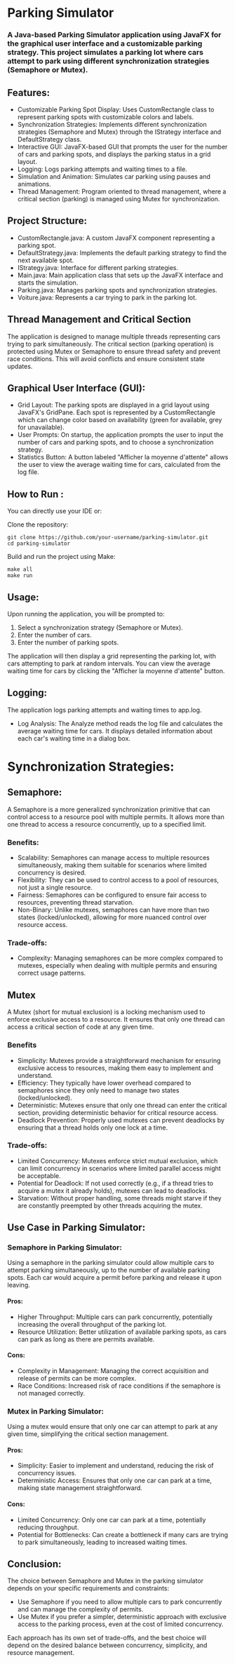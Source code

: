 # Parking Simulator

### A Java-based Parking Simulator application using JavaFX for the graphical user interface and a customizable parking strategy. This project simulates a parking lot where cars attempt to park using different synchronization strategies (Semaphore or Mutex).

## Features:

* Customizable Parking Spot Display: Uses CustomRectangle class to represent parking spots with customizable colors and labels.
* Synchronization Strategies: Implements different synchronization strategies (Semaphore and Mutex) through the IStrategy interface and DefaultStrategy class.
* Interactive GUI: JavaFX-based GUI that prompts the user for the number of cars and parking spots, and displays the parking status in a grid layout.
* Logging: Logs parking attempts and waiting times to a file.
* Simulation and Animation: Simulates car parking using pauses and animations.
* Thread Management: Program oriented to thread management, where a critical section (parking) is managed using Mutex for synchronization.

## Project Structure:

* CustomRectangle.java: A custom JavaFX component representing a parking spot.
* DefaultStrategy.java: Implements the default parking strategy to find the next available spot.
* IStrategy.java: Interface for different parking strategies.
* Main.java: Main application class that sets up the JavaFX interface and starts the simulation.
* Parking.java: Manages parking spots and synchronization strategies.
* Voiture.java: Represents a car trying to park in the parking lot.


## Thread Management and Critical Section
The application is designed to manage multiple threads representing cars trying to park simultaneously. The critical section (parking operation) is protected using Mutex or Semaphore to ensure thread safety and prevent race conditions. This will avoid conflicts and ensure consistent state updates.

## Graphical User Interface (GUI):
* Grid Layout: The parking spots are displayed in a grid layout using JavaFX's GridPane. Each spot is represented by a CustomRectangle which can change color based on availability (green for available, grey for unavailable).
* User Prompts: On startup, the application prompts the user to input the number of cars and parking spots, and to choose a synchronization strategy.
* Statistics Button: A button labeled "Afficher la moyenne d'attente" allows the user to view the average waiting time for cars, calculated from the log file.

## How to Run :
You can directly use your IDE or:

Clone the repository:
```
git clone https://github.com/your-username/parking-simulator.git
cd parking-simulator
```
Build and run the project using Make: 
```
make all
make run
```

## Usage:
Upon running the application, you will be prompted to:

  1. Select a synchronization strategy (Semaphore or Mutex).
  2. Enter the number of cars.
  3. Enter the number of parking spots.

The application will then display a grid representing the parking lot, with cars attempting to park at random intervals.
You can view the average waiting time for cars by clicking the "Afficher la moyenne d'attente" button.

## Logging:
The application logs parking attempts and waiting times to app.log.
* Log Analysis:
The Analyze method reads the log file and calculates the average waiting time for cars. It displays detailed information about each car's waiting time in a dialog box.

# Synchronization Strategies:

## Semaphore:

A Semaphore is a more generalized synchronization primitive that can control access to a resource pool with multiple permits. It allows more than one thread to access a resource concurrently, up to a specified limit.
### Benefits:
  * Scalability: Semaphores can manage access to multiple resources simultaneously, making them suitable for scenarios where limited concurrency is desired.
  * Flexibility: They can be used to control access to a pool of resources, not just a single resource.
  * Fairness: Semaphores can be configured to ensure fair access to resources, preventing thread starvation.
  * Non-Binary: Unlike mutexes, semaphores can have more than two states (locked/unlocked), allowing for more nuanced control over resource access.

### Trade-offs:

  * Complexity: Managing semaphores can be more complex compared to mutexes, especially when dealing with multiple permits and ensuring correct usage patterns.

## Mutex

A Mutex (short for mutual exclusion) is a locking mechanism used to enforce exclusive access to a resource. It ensures that only one thread can access a critical section of code at any given time.
### Benefits

  * Simplicity: Mutexes provide a straightforward mechanism for ensuring exclusive access to resources, making them easy to implement and understand.
  * Efficiency: They typically have lower overhead compared to semaphores since they only need to manage two states (locked/unlocked).
  * Deterministic: Mutexes ensure that only one thread can enter the critical section, providing deterministic behavior for critical resource access.
  * Deadlock Prevention: Properly used mutexes can prevent deadlocks by ensuring that a thread holds only one lock at a time.

### Trade-offs:

  * Limited Concurrency: Mutexes enforce strict mutual exclusion, which can limit concurrency in scenarios where limited parallel access might be acceptable.
  * Potential for Deadlock: If not used correctly (e.g., if a thread tries to acquire a mutex it already holds), mutexes can lead to deadlocks.
  * Starvation: Without proper handling, some threads might starve if they are constantly preempted by other threads acquiring the mutex.

## Use Case in Parking Simulator:

### Semaphore in Parking Simulator:

Using a semaphore in the parking simulator could allow multiple cars to attempt parking simultaneously, up to the number of available parking spots. Each car would acquire a permit before parking and release it upon leaving.

#### Pros:

  * Higher Throughput: Multiple cars can park concurrently, potentially increasing the overall throughput of the parking lot.
  * Resource Utilization: Better utilization of available parking spots, as cars can park as long as there are permits available.

#### Cons:

   * Complexity in Management: Managing the correct acquisition and release of permits can be more complex.
   * Race Conditions: Increased risk of race conditions if the semaphore is not managed correctly.

### Mutex in Parking Simulator:

Using a mutex would ensure that only one car can attempt to park at any given time, simplifying the critical section management.
#### Pros:

   * Simplicity: Easier to implement and understand, reducing the risk of concurrency issues.
   * Deterministic Access: Ensures that only one car can park at a time, making state management straightforward.

#### Cons:

   * Limited Concurrency: Only one car can park at a time, potentially reducing throughput.
   * Potential for Bottlenecks: Can create a bottleneck if many cars are trying to park simultaneously, leading to increased waiting times.

## Conclusion:

The choice between Semaphore and Mutex in the parking simulator depends on your specific requirements and constraints:

  * Use Semaphore if you need to allow multiple cars to park concurrently and can manage the complexity of permits.
  * Use Mutex if you prefer a simpler, deterministic approach with exclusive access to the parking process, even at the cost of limited concurrency.

Each approach has its own set of trade-offs, and the best choice will depend on the desired balance between concurrency, simplicity, and resource management.
